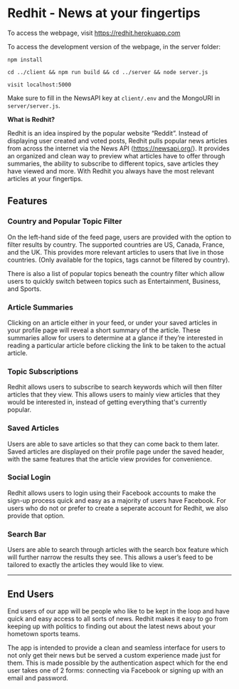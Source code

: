 # Redhit - News at your fingertips
To access the webpage, visit https://redhit.herokuapp.com

To access the development version of the webpage, in the server folder:

```
npm install
```

```
cd ../client && npm run build && cd ../server && node server.js
```

```
visit localhost:5000
```

Make sure to fill in the NewsAPI key at ``client/.env`` and the MongoURI in ``server/server.js``. 

**What is Redhit?**

Redhit is an idea inspired by the popular website “Reddit”. Instead of displaying user created and voted posts, Redhit pulls popular news articles from across the internet via the News API (https://newsapi.org/). It provides an organized and clean way to preview what articles have to offer through summaries, the ability to subscribe to different topics, save articles they have viewed and more. With Redhit you always have the most relevant articles at your fingertips.





## Features

### Country and Popular Topic Filter

On the left-hand side of the feed page, users are provided with the option to filter results by country. The supported countries are US, Canada, France, and the UK. This provides more relevant articles to users that live in those countries. (Only available for the topics, tags cannot be filtered by country).

There is also a list of popular topics beneath the country filter which allow users to quickly switch between topics such as Entertainment, Business, and Sports.

### Article Summaries

Clicking on an article either in your feed, or under your saved articles in your profile page will reveal a short summary of the article. These summaries allow for users to determine at a glance if they’re interested in reading a particular article before clicking the link to be taken to the actual article.

### Topic Subscriptions

Redhit allows users to subscribe to search keywords which will then filter articles that they view. This allows users to mainly view articles that they would be interested in, instead of getting everything that's currently popular. 

### Saved Articles

Users are able to save articles so that they can come back to them later. Saved articles are displayed on their profile page under the saved header, with the same features that the article view provides for convenience.

### Social Login

Redhit allows users to login using their Facebook accounts to make the sign-up process quick and easy as a majority of users have Facebook. For users who do not or prefer to create a seperate account for Redhit, we also provide that option. 

### Search Bar

Users are able to search through articles with the search box feature which will further narrow the results they see. This allows a user’s feed to be tailored to exactly the articles they would like to view.


------


## End Users

End users of our app will be people who like to be kept in the loop and have quick and easy access to all sorts of news. Redhit makes it easy to go from keeping up with politics to finding out about the latest news about your hometown sports teams. 

The app is intended to provide a clean and seamless interface for users to not only get their news but be served a custom experience made just for them. This is made possible by the authentication aspect which for the end user takes one of 2 forms: connecting via Facebook or signing up with an email and password. 
